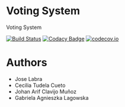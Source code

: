 # Voting System

Voting System

[![Build Status](https://travis-ci.org/Arquisoft/VotingSystem_3b.svg?branch=master)](https://travis-ci.org/Arquisoft/VotingSystem_3b)
[![Codacy Badge](https://api.codacy.com/project/badge/grade/eb369e4ab6bd41528de18d67c087ff4c)](https://www.codacy.com/app/jelabra/VotingSystem_3b)
[![codecov.io](https://codecov.io/github/Arquisoft/VotingSystem_3b/coverage.svg?branch=master)](https://codecov.io/github/Arquisoft/VotingSystem_3b?branch=master)


# Authors

* Jose Labra
* Cecilia Tudela Cueto
* Johan Arif Clavijo Muñoz
* Gabriela Agnieszka Lagowska




